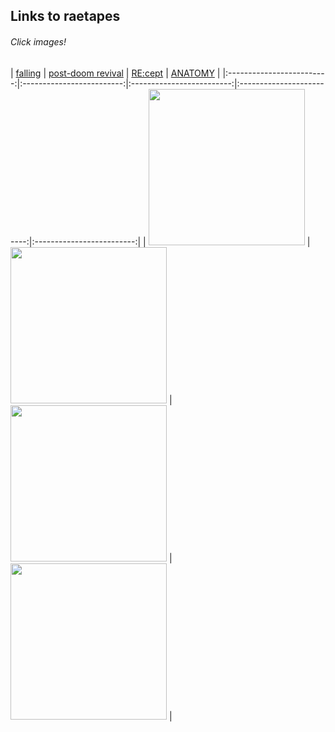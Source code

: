 ## Links to raetapes


###### Click images!

| <a href="https://open.spotify.com/playlist/5O50NWzN6Wg0APnkJommVP?si=32438f3e83cc486f&nd=1">falling</a> | <a href="https://open.spotify.com/playlist/2O65CqWRBxEybS3hJV8VlI?si=b26543a913c2449f">post-doom revival</a> | <a href="https://open.spotify.com/playlist/3qtknr9a0ZCSm12roBG38w?si=54745daec70c4824">RE:cept</a> | <a href="https://open.spotify.com/playlist/5siqTDOweBwq8igh7gxYUt?si=2d1bc67de15d4deb">ANATOMY</a> |
|:-------------------------:|:-------------------------:|:-------------------------:|:-------------------------:|:-------------------------:|
| <a href="https://open.spotify.com/playlist/5O50NWzN6Wg0APnkJommVP?si=32438f3e83cc486f&nd=1"><img src="https://i.scdn.co/image/ab67706c0000bebbd646c6157727ccaffdf88fe3" height="250" width="250"></a> | <a href="https://open.spotify.com/playlist/2O65CqWRBxEybS3hJV8VlI?si=b26543a913c2449f"><img src="https://i.scdn.co/image/ab67706c0000bebb12ea40fcae6fd47215e4140e" height="250" width="250"></a> | <a href="https://open.spotify.com/playlist/3qtknr9a0ZCSm12roBG38w?si=54745daec70c4824"><img src="https://i.scdn.co/image/ab67706c0000bebb2cece0d8aec0b247e1ba1853" height="250" width="250"></a> | <a href="https://open.spotify.com/playlist/5siqTDOweBwq8igh7gxYUt?si=2d1bc67de15d4deb"><img src="https://i.scdn.co/image/ab67706c0000bebbee21c0e9934c1c2a142d5548" height="250" width="250"></a> |
